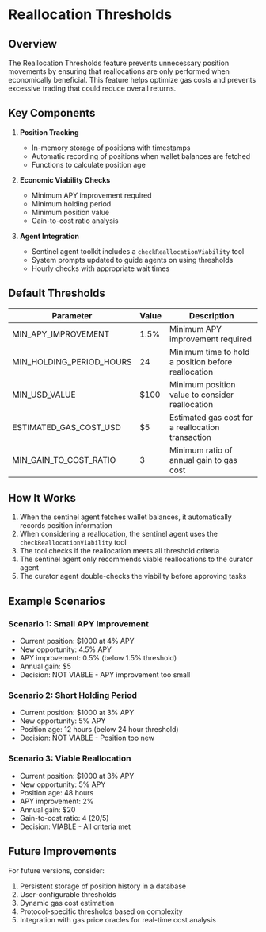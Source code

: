 # Reallocation Thresholds

## Overview

The Reallocation Thresholds feature prevents unnecessary position movements by ensuring that reallocations are only performed when economically beneficial. This feature helps optimize gas costs and prevents excessive trading that could reduce overall returns.

## Key Components

1. **Position Tracking**

    - In-memory storage of positions with timestamps
    - Automatic recording of positions when wallet balances are fetched
    - Functions to calculate position age

2. **Economic Viability Checks**

    - Minimum APY improvement required
    - Minimum holding period
    - Minimum position value
    - Gain-to-cost ratio analysis

3. **Agent Integration**
    - Sentinel agent toolkit includes a `checkReallocationViability` tool
    - System prompts updated to guide agents on using thresholds
    - Hourly checks with appropriate wait times

## Default Thresholds

| Parameter                | Value | Description                                         |
| ------------------------ | ----- | --------------------------------------------------- |
| MIN_APY_IMPROVEMENT      | 1.5%  | Minimum APY improvement required                    |
| MIN_HOLDING_PERIOD_HOURS | 24    | Minimum time to hold a position before reallocation |
| MIN_USD_VALUE            | $100  | Minimum position value to consider reallocation     |
| ESTIMATED_GAS_COST_USD   | $5    | Estimated gas cost for a reallocation transaction   |
| MIN_GAIN_TO_COST_RATIO   | 3     | Minimum ratio of annual gain to gas cost            |

## How It Works

1. When the sentinel agent fetches wallet balances, it automatically records position information
2. When considering a reallocation, the sentinel agent uses the `checkReallocationViability` tool
3. The tool checks if the reallocation meets all threshold criteria
4. The sentinel agent only recommends viable reallocations to the curator agent
5. The curator agent double-checks the viability before approving tasks

## Example Scenarios

### Scenario 1: Small APY Improvement

-   Current position: $1000 at 4% APY
-   New opportunity: 4.5% APY
-   APY improvement: 0.5% (below 1.5% threshold)
-   Annual gain: $5
-   Decision: NOT VIABLE - APY improvement too small

### Scenario 2: Short Holding Period

-   Current position: $1000 at 3% APY
-   New opportunity: 5% APY
-   Position age: 12 hours (below 24 hour threshold)
-   Decision: NOT VIABLE - Position too new

### Scenario 3: Viable Reallocation

-   Current position: $1000 at 3% APY
-   New opportunity: 5% APY
-   Position age: 48 hours
-   APY improvement: 2%
-   Annual gain: $20
-   Gain-to-cost ratio: 4 ($20/$5)
-   Decision: VIABLE - All criteria met

## Future Improvements

For future versions, consider:

1. Persistent storage of position history in a database
2. User-configurable thresholds
3. Dynamic gas cost estimation
4. Protocol-specific thresholds based on complexity
5. Integration with gas price oracles for real-time cost analysis
